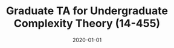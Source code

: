 ---
title: "Graduate TA for Undergraduate Complexity Theory (14-455)"
collection: teaching
type: "Undergraduate course"
permalink: /teaching/2020-fall-14455
venue: "Carnegie Mellon University"
season: "Fall"
date: 2020-01-01
location: "Pittsburgh, PA"
---